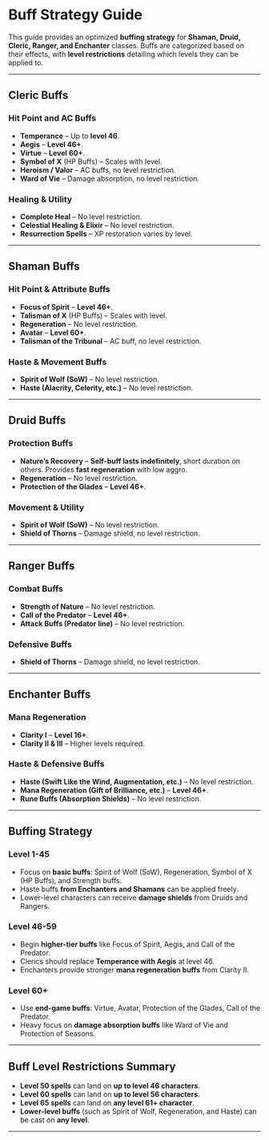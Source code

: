 # Buff Strategy Guide 

This guide provides an optimized **buffing strategy** for **Shaman, Druid, Cleric, Ranger, and Enchanter** classes. Buffs are categorized based on their effects, with **level restrictions** detailing which levels they can be applied to.

---

## **Cleric Buffs**
### **Hit Point and AC Buffs**
- **Temperance** – Up to **level 46**.
- **Aegis** – **Level 46+**.
- **Virtue** – **Level 60+**.
- **Symbol of X** (HP Buffs) – Scales with level.
- **Heroism / Valor** – AC buffs, no level restriction.
- **Ward of Vie** – Damage absorption, no level restriction.

### **Healing & Utility**
- **Complete Heal** – No level restriction.
- **Celestial Healing & Elixir** – No level restriction.
- **Resurrection Spells** – XP restoration varies by level.

---

## **Shaman Buffs**
### **Hit Point & Attribute Buffs**
- **Focus of Spirit** – **Level 46+**.
- **Talisman of X** (HP Buffs) – Scales with level.
- **Regeneration** – No level restriction.
- **Avatar** – **Level 60+**.
- **Talisman of the Tribunal** – AC buff, no level restriction.

### **Haste & Movement Buffs**
- **Spirit of Wolf (SoW)** – No level restriction.
- **Haste (Alacrity, Celerity, etc.)** – No level restriction.

---

## **Druid Buffs**
### **Protection Buffs**
- **Nature’s Recovery** – **Self-buff lasts indefinitely**, short duration on others. Provides **fast regeneration** with low aggro.
- **Regeneration** – No level restriction.
- **Protection of the Glades** – **Level 46+**.

### **Movement & Utility**
- **Spirit of Wolf (SoW)** – No level restriction.
- **Shield of Thorns** – Damage shield, no level restriction.

---

## **Ranger Buffs**
### **Combat Buffs**
- **Strength of Nature** – No level restriction.
- **Call of the Predator** – **Level 46+**.
- **Attack Buffs (Predator line)** – No level restriction.

### **Defensive Buffs**
- **Shield of Thorns** – Damage shield, no level restriction.

---

## **Enchanter Buffs**
### **Mana Regeneration**
- **Clarity I** – **Level 16+**.
- **Clarity II & III** – Higher levels required.

### **Haste & Defensive Buffs**
- **Haste (Swift Like the Wind, Augmentation, etc.)** – No level restriction.
- **Mana Regeneration (Gift of Brilliance, etc.)** – **Level 46+**.
- **Rune Buffs (Absorption Shields)** – No level restriction.

---

## **Buffing Strategy**
### **Level 1-45**
- Focus on **basic buffs**: Spirit of Wolf (SoW), Regeneration, Symbol of X (HP Buffs), and Strength buffs.
- Haste buffs **from Enchanters and Shamans** can be applied freely.
- Lower-level characters can receive **damage shields** from Druids and Rangers.

### **Level 46-59**
- Begin **higher-tier buffs** like Focus of Spirit, Aegis, and Call of the Predator.
- Clerics should replace **Temperance with Aegis** at level 46.
- Enchanters provide stronger **mana regeneration buffs** from Clarity II.

### **Level 60+**
- Use **end-game buffs**: Virtue, Avatar, Protection of the Glades, Call of the Predator.
- Heavy focus on **damage absorption buffs** like Ward of Vie and Protection of Seasons.

---

## **Buff Level Restrictions Summary**
- **Level 50 spells** can land on **up to level 46 characters**.
- **Level 60 spells** can land on **up to level 56 characters**.
- **Level 65 spells** can land on **any level 61+ character**.
- **Lower-level buffs** (such as Spirit of Wolf, Regeneration, and Haste) can be cast on **any level**.
---

